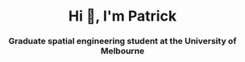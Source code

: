 <h1 align="center">Hi 👋, I'm Patrick</h1>
<h3 align="center">Graduate spatial engineering student at the University of Melbourne</h3>
